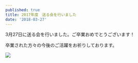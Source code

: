 ```yaml
---
published: true
title: 2017年度　送る会を行いました
date: '2018-03-27'
---
```

3月27日に送る会を行いました。ご卒業おめでとうございます！

卒業された方々の今後のご活躍をお祈りしております。

![](https://lh3.googleusercontent.com/-CojZqtMRNpQ/Wr4I2gnbCVI/AAAAAAAABfQ/pM3oBMx2aXUKbYiOU5lGvhBf_I56g0s6ACE0YBhgL/DSC06283.JPG)
